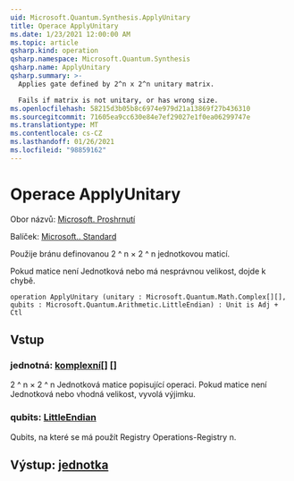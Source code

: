 ```yaml
---
uid: Microsoft.Quantum.Synthesis.ApplyUnitary
title: Operace ApplyUnitary
ms.date: 1/23/2021 12:00:00 AM
ms.topic: article
qsharp.kind: operation
qsharp.namespace: Microsoft.Quantum.Synthesis
qsharp.name: ApplyUnitary
qsharp.summary: >-
  Applies gate defined by 2^n x 2^n unitary matrix.

  Fails if matrix is not unitary, or has wrong size.
ms.openlocfilehash: 58215d3b05b8c6974e979d21a13869f27b436310
ms.sourcegitcommit: 71605ea9cc630e84e7ef29027e1f0ea06299747e
ms.translationtype: MT
ms.contentlocale: cs-CZ
ms.lasthandoff: 01/26/2021
ms.locfileid: "98859162"
---
```

# <a name="applyunitary-operation"></a>Operace ApplyUnitary

Obor názvů: [Microsoft. Proshrnutí](xref:Microsoft.Quantum.Synthesis)

Balíček: [Microsoft.. Standard](https://nuget.org/packages/Microsoft.Quantum.Standard)


Použije bránu definovanou 2 ^ n × 2 ^ n jednotkovou maticí.

Pokud matice není Jednotková nebo má nesprávnou velikost, dojde k chybě.

```qsharp
operation ApplyUnitary (unitary : Microsoft.Quantum.Math.Complex[][], qubits : Microsoft.Quantum.Arithmetic.LittleEndian) : Unit is Adj + Ctl
```


## <a name="input"></a>Vstup

### <a name="unitary--complex"></a>jednotná: [komplexní](xref:Microsoft.Quantum.Math.Complex)[] []

2 ^ n × 2 ^ n Jednotková matice popisující operaci.
Pokud matice není Jednotková nebo vhodná velikost, vyvolá výjimku.


### <a name="qubits--littleendian"></a>qubits: [LittleEndian](xref:Microsoft.Quantum.Arithmetic.LittleEndian)

Qubits, na které se má použít Registry Operations-Registry n.



## <a name="output--unit"></a>Výstup: [jednotka](xref:microsoft.quantum.lang-ref.unit)

